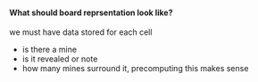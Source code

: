 #### What should board reprsentation look like?

we must have data stored for each cell
- is there a mine 
- is it revealed or note
- how many mines surround it, precomputing this makes sense


